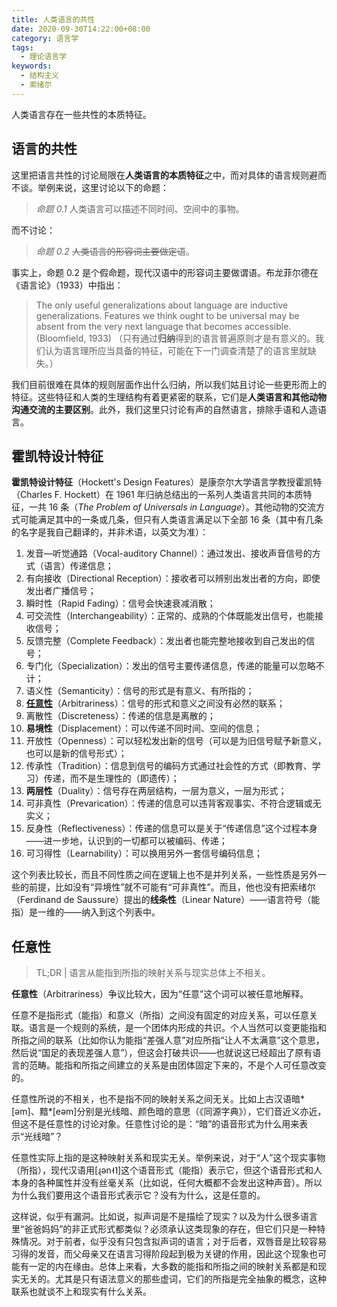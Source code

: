 ```yaml
---
title: 人类语言的共性
date: 2020-09-30T14:22:00+08:00
category: 语言学
tags:
  - 理论语言学
keywords:
  - 结构主义
  - 索绪尔
---
```


人类语言存在一些共性的本质特征。

<!-- more -->

## 语言的共性

这里把语言共性的讨论局限在**人类语言的本质特征**之中，而对具体的语言规则避而不谈。举例来说，这里讨论以下的命题：

> _命题 0.1_ 人类语言可以描述不同时间、空间中的事物。

而不讨论：

> _命题 0.2_ ~~人类语言的形容词主要做定语~~。

事实上，命题 0.2 是个假命题，现代汉语中的形容词主要做谓语。布龙菲尔德在《语言论》（1933）中指出：

> The only useful generalizations about language are inductive generalizations. Features we think ought to be universal may be absent from the very next language that becomes accessible. (Bloomfield, 1933)
> （只有通过**归纳**得到的语言普遍原则才是有意义的。我们认为语言理所应当具备的特征，可能在下一门调查清楚了的语言里就缺失。）

我们目前很难在具体的规则层面作出什么归纳，所以我们姑且讨论一些更形而上的特征。这些特征和人类的生理结构有着更紧密的联系，它们是**人类语言和其他动物沟通交流的主要区别**。此外，我们这里只讨论有声的自然语言，排除手语和人造语言。

## 霍凯特设计特征

**霍凯特设计特征**（Hockett's Design Features）是康奈尔大学语言学教授霍凯特（Charles F. Hockett）在 1961 年归纳总结出的一系列人类语言共同的本质特征，一共 16 条（_The Problem of Universals in Language_）。其他动物的交流方式可能满足其中的一条或几条，但只有人类语言满足以下全部 16 条（其中有几条的名字是我自己翻译的，并非术语，以英文为准）：

1. 发音—听觉通路（Vocal-auditory Channel）：通过发出、接收声音信号的方式（语言）传递信息；
2. 有向接收（Directional Reception）：接收者可以辨别出发出者的方向，即使发出者广播信号；
3. 瞬时性（Rapid Fading）：信号会快速衰减消散；
4. 可交流性（Interchangeability）：正常的、成熟的个体既能发出信号，也能接收信号；
5. 反馈完整（Complete Feedback）：发出者也能完整地接收到自己发出的信号；
6. 专门化（Specialization）：发出的信号主要传递信息，传递的能量可以忽略不计；
7. 语义性（Semanticity）：信号的形式是有意义、有所指的；
8. [**任意性**](#任意性)（Arbitrariness）：信号的形式和意义之间没有必然的联系；
9. 离散性（Discreteness）：传递的信息是离散的；
10. **易境性**（Displacement）：可以传递不同时间、空间的信息；
11. 开放性（Openness）：可以轻松发出新的信号（可以是为旧信号赋予新意义，也可以是新的信号形式）；
12. 传承性（Tradition）：信息到信号的编码方式通过社会性的方式（即教育、学习）传递，而不是生理性的（即遗传）；
13. **两层性**（Duality）：信号存在两层结构，一层为意义，一层为形式；
14. 可非真性（Prevarication）：传递的信息可以违背客观事实、不符合逻辑或无实义；
15. 反身性（Reflectiveness）：传递的信息可以是关于“传递信息”这个过程本身——进一步地，认识到的一切都可以被编码、传递；
16. 可习得性（Learnability）：可以换用另外一套信号编码信息；

这个列表比较长，而且不同性质之间在逻辑上也不是并列关系，一些性质是另外一些的前提，比如没有“异境性”就不可能有“可非真性”。而且，他也没有把索绪尔（Ferdinand de Saussure）提出的**线条性**（Linear Nature）——语言符号（能指）是一维的——纳入到这个列表中。

## 任意性

> TL;DR | 语言从能指到所指的映射关系与现实总体上不相关。

**任意性**（Arbitrariness）争议比较大，因为“任意”这个词可以被任意地解释。

任意不是指形式（能指）和意义（所指）之间没有固定的对应关系，可以任意关联。语言是一个规则的系统，是一个团体内形成的共识。个人当然可以变更能指和所指之间的联系（比如你认为能指“差强人意”对应所指“让人不太满意”这个意思，然后说“国足的表现差强人意”），但这会打破共识——也就说这已经超出了原有语言的范畴。能指和所指之间建立的关系是由团体固定下来的，不是个人可任意改变的。

任意性所说的不相关，也不是指不同的映射关系之间无关。比如上古汉语暗\*[əm]、黯\*[eəm]分别是光线暗、颜色暗的意思（《同源字典》），它们音近义亦近，但这不是任意性的讨论对象。任意性讨论的是：“暗”的语音形式为什么用来表示“光线暗”？

任意性实际上指的是这种映射关系和现实无关。举例来说，对于“人”这个现实事物（所指），现代汉语用[ɻən˧˥]这个语音形式（能指）表示它，但这个语音形式和人本身的各种属性并没有丝毫关系（比如说，任何大概都不会发出这种声音）。所以为什么我们要用这个语音形式表示它？没有为什么，这是任意的。

这样说，似乎有漏洞。比如说，拟声词是不是描绘了现实？以及为什么很多语言里“爸爸妈妈”的非正式形式都类似？必须承认这类现象的存在，但它们只是一种特殊情况。对于前者，似乎没有只包含拟声词的语言；对于后者，双唇音是比较容易习得的发音，而父母亲又在语言习得阶段起到极为关键的作用，因此这个现象也可能有一定的内在缘由。总体上来看，大多数的能指和所指之间的映射关系都是和现实无关的。尤其是只有语法意义的那些虚词，它们的所指是完全抽象的概念，这种联系也就谈不上和现实有什么关系。
